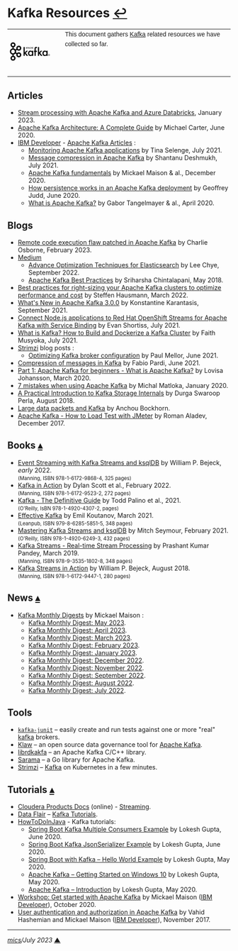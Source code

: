 # <span id="top">Kafka Resources</span> <span style="size:30%;"><a href="README.md">↩</a></span>

<table style="font-family:Helvetica,Arial;line-height:1.6;">
  <tr>
  <td style="border:0;padding:0 10px 0 0;min-width:120px;"><a href="https://kafka.apache.org/"><img src="./docs/images/apache-kafka.png" width="100" alt="Kafka project"/></a></td>
  <td style="border:0;padding:0;vertical-align:text-top;">This document gathers <a href="https://kafka.apache.org/" rel="external">Kafka</a> related resources we have collected so far.
  </td>
  </tr>
</table>

## <span id="articles">Articles</span>

- [Stream processing with Apache Kafka and Azure Databricks](https://learn.microsoft.com/en-us/azure/databricks/structured-streaming/kafka), January 2023.
- [Apache Kafka Architecture: A Complete Guide][article_carter] by Michael Carter, June 2020.
- [IBM Developer](https://developer.ibm.com/) - [Apache Kafka Articles](https://developer.ibm.com/components/kafka/articles/) :
  - [Monitoring Apache Kafka applications](https://developer.ibm.com/articles/monitoring-apache-kafka-apps/) by Tina Selenge, July 2021.
  - [Message compression in Apache Kafka](https://developer.ibm.com/articles/benefits-compression-kafka-messaging/) by Shantanu Deshmukh, July 2021.
  - [Apache Kafka fundamentals](https://developer.ibm.com/articles/event-streams-kafka-fundamentals/) by Mickael Maison &amp; al., December 2020.
  - [How persistence works in an Apache Kafka deployment](https://developer.ibm.com/articles/how-persistence-works-in-apache-kafka/) by Geoffrey Judd, June 2020.
  - [What is Apache Kafka?](https://developer.ibm.com/articles/an-introduction-to-apache-kafka/) by Gabor Tangelmayer &amp; al., April 2020.

## <span id="blogs">Blogs</span>

- [Remote code execution flaw patched in Apache Kafka](https://portswigger.net/daily-swig/remote-code-execution-flaw-patched-in-apache-kafka) by Charlie Osborne, February 2023.
- [Medium](https://medium.com/search?q=Elasticsearch)
  - [Advance Optimization Techniques for Elasticsearch][blog_chye] by Lee Chye, September 2022.
  - [Apache Kafka Best Practices][blog_chintalapani] by Sriharsha Chintalapani, May 2018.
- [Best practices for right-sizing your Apache Kafka clusters to optimize performance and cost][blog_hausmann] by Steffen Hausmann, March 2022.
- [What's New in Apache Kafka 3.0.0][blog_kafka3] by Konstantine Karantasis, September 2021.
- [Connect Node.js applications to Red Hat OpenShift Streams for Apache Kafka with Service Binding][blog_shortiss] by Evan Shortiss, July 2021.
- [What is Kafka? How to Build and Dockerize a Kafka Cluster][blog_musyoka] by Faith Musyoka, July 2021.
- [Strimzi](https://strimzi.io/blog/) blog posts :
  - [Optimizing Kafka broker configuration][blog_mellor] by Paul Mellor, June 2021.
- [Compression of messages in Kafka][blog_pardi] by Fabio Pardi, June 2021.
- [Part 1: Apache Kafka for beginners - What is Apache Kafka?][blog_johansson] by Lovisa Johansson, March 2020.
- [7 mistakes when using Apache Kafka][blog_matloka] by Michal Matloka, January 2020.
- [A Practical Introduction to Kafka Storage Internals][blog_perla] by Durga Swaroop Perla, August 2018.
- [Large data packets and Kafka][blog_bockhorn] by Anchou Bockhorn.
- [Apache Kafka - How to Load Test with JMeter][blog_aladev] by Roman Aladev, December 2017.

## <span id="books">Books</span> [**&#x25B4;**](#top)

- [Event Streaming with Kafka Streams and ksqlDB][book_bejeck2] by William P. Bejeck, *early* 2022.<br/><span style="font-size:80%;">(Manning, ISBN 978-1-6172-9868-4, 325 pages)</span>
- [Kafka in Action][book_scott] by Dylan Scott et al., February 2022.<br/><span style="font-size:80%;">(Manning, ISBN 978-1-6172-9523-2, 272 pages)</span>
- [Kafka - The Definitive Guide][book_palino] by Todd Palino et al., 2021.<br/><span style="font-size:80%;">(O'Reilly, IsBN 978-1-4920-4307-2, pages)</span>
- [Effective Kafka][book_koutanov] by Emil Koutanov, March 2021.<br/><span style="font-size:80%;">(Leanpub, ISBN 979-8-6285-5851-5, 348 pages)</span>
- [Mastering Kafka Streams and ksqlDB][book_seymour] by Mitch Seymour, February 2021.<br/><span style="font-size:80%;">(O'Reilly, ISBN 978-1-4920-6249-3, 432 pages)</span>
- [Kafka Streams - Real-time Stream Processing][book_pandey] by Prashant Kumar Pandey, March 2019.<br/><span style="font-size:80%;">(Manning, ISBN 978-9-3535-1802-8, 348 pages)</span>
- [Kafka Streams in Action][book_bejeck] by William P. Bejeck, August 2018.<br/><span style="font-size:80%;">(Manning, ISBN 978-1-6172-9447-1, 280 pages)</span>

## <span id="news">News</span> [**&#x25B4;**](#top)

- [Kafka Monthly Digests](https://developers.redhat.com/author/mickael-maison) by Mickael Maison :
  - [Kafka Monthly Digest: May 2023](https://developers.redhat.com/blog/2023/05/31/kafka-monthly-digest-may-2023).
  - [Kafka Monthly Digest: April 2023](https://developers.redhat.com/blog/2023/05/01/kafka-monthly-digest-april-2023).
  - [Kafka Monthly Digest: March 2023](https://developers.redhat.com/blog/2023/04/03/kafka-monthly-digest-march-2023).
  - [Kafka Monthly Digest: February 2023](https://developers.redhat.com/blog/2023/03/01/kafka-monthly-digest-february-2023).
  - [Kafka Monthly Digest: January 2023](https://developers.redhat.com/blog/2023/02/01/kafka-monthly-digest-january-2023).
  - [Kafka Monthly Digest: December 2022](https://developers.redhat.com/blog/2023/01/03/kafka-monthly-digest-december-2022).
  - [Kafka Monthly Digest: November 2022](https://developers.redhat.com/blog/2022/12/05/kafka-monthly-digest-november-2022).
  - [Kafka Monthly Digest: September 2022](https://developers.redhat.com/blog/2022/10/05/kafka-monthly-digest-september-2022).
  - [Kafka Monthly Digest: August 2022](https://developers.redhat.com/articles/2022/09/13/kafka-monthly-digest-august-2022).
  - [Kafka Monthly Digest: July 2022](https://developers.redhat.com/articles/2022/08/04/kafka-monthly-digest-july-2022).

## <span id="tools">Tools</span>

- [`kafka-junit`](https://github.com/salesforce/kafka-junit) &ndash; easily create and run tests against one or more "real" [kafka] brokers.
- [Klaw](https://www.klaw-project.io/) &ndash; an open source data governance tool for [Apache Kafka][kafka].
- [librdkakfa](https://github.com/confluentinc/librdkafka) &ndash; an Apache Kafka C/C++ library.
- [Sarama](https://github.com/Shopify/sarama) &ndash; a Go library for Apache Kafka.
- [Strimzi](https://strimzi.io/) &ndash; [Kafka] on Kubernetes in a few minutes.

## <span id="tutorials">Tutorials</span> [**&#x25B4;**](#top)

- [Cloudera Products Docs][cloudera_docs] (online) - [Streaming](https://docs.cloudera.com/runtime/7.2.10/howto-streaming.html).
- [Data Flair](https://data-flair.training/) &ndash; [Kafka Tutorials](https://data-flair.training/blogs/kafka-tutorials-home/).
- [HowToDoInJava](https://howtodoinjava.com/) - Kafka tutorials:
  - [Spring Boot Kafka Multiple Consumers Example](https://howtodoinjava.com/kafka/multiple-consumers-example/) by Lokesh Gupta, June 2020.
  - [Spring Boot Kafka JsonSerializer Example](https://howtodoinjava.com/kafka/spring-boot-jsonserializer-example/) by Lokesh Gupta, June 2020.
  - [Spring Boot with Kafka – Hello World Example](https://howtodoinjava.com/kafka/spring-boot-with-kafka/) by Lokesh Gupta, May 2020.
  - [Apache Kafka – Getting Started on Windows 10](https://howtodoinjava.com/kafka/getting-started-windows-10/) by Lokesh Gupta, May 2020.
  - [Apache Kafka – Introduction](https://howtodoinjava.com/kafka/tutorial-introduction/) by Lokesh Gupta, May 2020.
- [Workshop: Get started with Apache Kafka][tutorial_maison] by Mickael Maison ([IBM Developer](https://developer.ibm.com/)), October 2020.
- [User authentication and authorization in Apache Kafka][tutorial_hashemian] by Vahid Hashemian and Mickael Maison ([IBM Developer](https://developer.ibm.com/)), November 2017.

***

*[mics](https://lampwww.epfl.ch/~michelou/)/July 2023* [**&#9650;**](#top)
<span id="bottom">&nbsp;</span>

<!-- link refs -->

[article_carter]: https://www.instaclustr.com/apache-kafka-architecture/
[blog_aladev]: https://www.blazemeter.com/blog/apache-kafka-how-to-load-test-with-jmeter
[blog_bockhorn]: https://ipt.ch/en/impuls/large-data-packets-and-kafka
[blog_chintalapani]: https://medium.com/real-time-streaming/apache-kafka-best-practices-d9fac5c483c0
[blog_chye]: https://medium.com/csit-tech-blog/advance-optimization-techniques-for-elasticsearch-b728f59b70cc
[blog_hausmann]: https://aws.amazon.com/fr/blogs/big-data/best-practices-for-right-sizing-your-apache-kafka-clusters-to-optimize-performance-and-cost/
[blog_johansson]: https://www.cloudkarafka.com/blog/part1-kafka-for-beginners-what-is-apache-kafka.html
[blog_kafka3]: https://blogs.apache.org/kafka/entry/what-s-new-in-apache6
[blog_matloka]: https://blog.softwaremill.com/7-mistakes-when-using-apache-kafka-44358cd9cd6
[blog_mellor]: https://strimzi.io/blog/2021/06/08/broker-tuning/
[blog_musyoka]: https://www.section.io/engineering-education/what-is-kafka-how-to-build-and-dockerize-a-kafka-cluster/
[blog_pardi]: https://www.cloudkarafka.com/blog/compression-of-messages-in-kafka.html
[blog_perla]: https://medium.com/@durgaswaroop/a-practical-introduction-to-kafka-storage-internals-d5b544f6925f
[blog_shortiss]: https://developers.redhat.com/articles/2021/07/27/connect-nodejs-applications-red-hat-openshift-streams-apache-kafka-service
[blog_xxx]: https://www.blazemeter.com/blog/apache-kafka-how-to-load-test-with-jmeter
[book_bejeck]: https://www.manning.com/books/kafka-streams-in-action
[book_bejeck2]: https://www.manning.com/books/event-streaming-with-kafka-streams-and-ksqldb
[book_koutanov]: aa
[book_palino]: https://www.oreilly.com/library/view/kafka-the-definitive/9781492043072/
[book_pandey]: https://www.amazon.com/Kafka-Streams-Real-time-Stream-Processing-ebook/dp/B07NNBTYS3
[book_scott]: https://www.manning.com/books/kafka-in-action
[book_seymour]: https://www.oreilly.com/library/view/mastering-kafka-streams/9781492062486/
[cloudera_docs]: https://docs.cloudera.com/
[kafka]: https://kafka.apache.org/
[tutorial_hashemian]: https://developer.ibm.com/tutorials/kafka-authn-authz/
[tutorial_maison]: https://developer.ibm.com/tutorials/get-started-with-apache-kafka/
